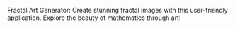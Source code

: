 Fractal Art Generator: Create stunning fractal images with this user-friendly application. Explore the beauty of mathematics through art!